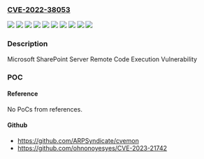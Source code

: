 ### [CVE-2022-38053](https://cve.mitre.org/cgi-bin/cvename.cgi?name=CVE-2022-38053)
![](https://img.shields.io/static/v1?label=Product&message=Microsoft%20SharePoint%20Enterprise%20Server%202013%20Service%20Pack%201&color=blue)
![](https://img.shields.io/static/v1?label=Product&message=Microsoft%20SharePoint%20Enterprise%20Server%202016&color=blue)
![](https://img.shields.io/static/v1?label=Product&message=Microsoft%20SharePoint%20Foundation%202013%20Service%20Pack%201&color=blue)
![](https://img.shields.io/static/v1?label=Product&message=Microsoft%20SharePoint%20Server%202019&color=blue)
![](https://img.shields.io/static/v1?label=Product&message=Microsoft%20SharePoint%20Server%20Subscription%20Edition&color=blue)
![](https://img.shields.io/static/v1?label=Version&message=15.0.0%3C%2015.0.5493.1000%20&color=brighgreen)
![](https://img.shields.io/static/v1?label=Version&message=16.0.0%3C%2016.0.10391.20000%20&color=brighgreen)
![](https://img.shields.io/static/v1?label=Version&message=16.0.0%3C%2016.0.15601.20158%20&color=brighgreen)
![](https://img.shields.io/static/v1?label=Version&message=16.0.0%3C%2016.0.5365.1000%20&color=brighgreen)
![](https://img.shields.io/static/v1?label=Vulnerability&message=Remote%20Code%20Execution&color=brighgreen)

### Description

Microsoft SharePoint Server Remote Code Execution Vulnerability

### POC

#### Reference
No PoCs from references.

#### Github
- https://github.com/ARPSyndicate/cvemon
- https://github.com/ohnonoyesyes/CVE-2023-21742

